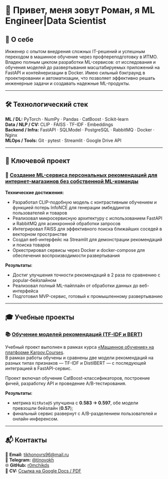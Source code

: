 # 👋 Привет, меня зовут Роман, я ML Engineer|Data Scientist

## 🧭 О себе  

Инженер с опытом внедрения сложных IT-решений и успешным переходом в машинное обучение через профпереподготовку в ИТМО. Владею полным циклом разработки ML-сервисов: от исследования и обучения моделей до развертывания масштабируемых приложений на FastAPI и контейнеризации в Docker. Имею сильный бэкграунд в проектировании и автоматизации, что позволяет эффективно решать инженерные задачи и создавать надежные ML-продукты.

---

## 🛠️ Технологический стек  

**ML / DL:** PyTorch · NumPy · Pandas · CatBoost · Scikit-learn  
**Data / NLP / CV:** CLIP · FAISS · TF-IDF · Embeddings  
**Backend / Infra:** FastAPI · SQLModel · PostgreSQL · RabbitMQ · Docker · Nginx  
**MLOps / Tools:** Git · pytest · Streamlit · Google Drive API  

---

## 💼 Ключевой проект  

### 🧠 [Создание ML-сервиса персональных рекомендаций для интернет-магазинов без собственной ML-команды](https://github.com/r0mchikds/mvp)

**Технические достижения:**
- Разработал CLIP-подобную модель с контрастивным обучением и функцией потерь InfoNCE для генерации эмбеддингов пользователей и товаров
- Реализовал микросервисную архитектуру с использованием FastAPI и RabbitMQ для асинхронной обработки запросов
- Интегрировал FAISS для эффективного поиска ближайших соседей в векторном пространстве
- Создал веб-интерфейс на Streamlit для демонстрации рекомендаций и поиска товаров
- Оркестрировал сервисы через Docker и docker-compose для обеспечения воспроизводимости развертывания


**Результаты:**  
- Достиг улучшения точности рекомендаций в 2 раза по сравнению с popular-бейзлайном 
- Реализовал полный ML-пайплайн от обработки данных до веб-интерфейса
- Подготовил MVP-сервис, готовый к промышленному развертыванию 

---

## 🎓 Учебные проекты  

### 📚 [Обучение моделей рекомендаций (TF-IDF и BERT)](https://github.com/r0mchikds/karpov-ml-recsys)  
Учебный проект выполнен в рамках курса [«Машинное обучение» на платформе Karpov.Courses](https://karpov.courses/ml-engineer).  
В рамках работы обучены и сравнены две модели рекомендаций на разных типах признаков — TF-IDF и DistilBERT — с последующей интеграцией в FastAPI-сервис.

Проект включал обучение CatBoost-классификаторов, построение фичей, разработку API и проведение A/B-тестирования.

**Результаты:**  
- метрика `HitRate@5` улучшена с **0.583 -> 0.597**, обе модели превзошли бейзлайн (**0.57**);
- финальный сервис развернут с A/B-разделением пользователей и онлайн-инференсом.

---

## 📬 Контакты  

📧 **Email:** [tikhonovrs96@mail.ru](mailto:tikhonovrs96@mail.ru)  
💬 **Telegram:** [@tinovokh](https://t.me/tinovokh)  
🌐 **GitHub:** [r0mchikds](https://github.com/r0mchikds)  
📄 **CV:** [Ссылка на Google Docs / PDF](https://drive.google.com/file/d/1z2GlqGx6X9XOYGcQbFFo2QkZR_bhc3Ez/view?usp=sharing)
